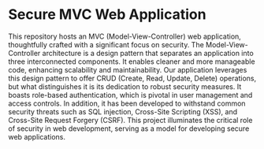 # Secure MVC Web Application
This repository hosts an MVC (Model-View-Controller) web application, thoughtfully crafted with a significant focus on security. The Model-View-Controller architecture is a design pattern that separates an application into three interconnected components. It enables cleaner and more manageable code, enhancing scalability and maintainability. Our application leverages this design pattern to offer CRUD (Create, Read, Update, Delete) operations, but what distinguishes it is its dedication to robust security measures. It boasts role-based authentication, which is pivotal in user management and access controls. In addition, it has been developed to withstand common security threats such as SQL injection, Cross-Site Scripting (XSS), and Cross-Site Request Forgery (CSRF). This project illuminates the critical role of security in web development, serving as a model for developing secure web applications.
